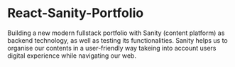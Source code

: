 # React-Sanity-Portfolio

Building a new modern fullstack portfolio with Sanity (content platform) as backend technology, as well as testing its functionalities. Sanity helps us to organise our contents in a user-friendly way takeing into account users digital experience while navigating our web.

